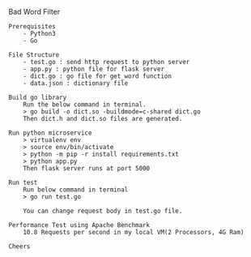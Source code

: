 Bad Word Filter

    Prerequisites
        - Python3
        - Go

    File Structure
        - test.go : send http request to python server
        - app.py : python file for flask server
        - dict.go : go file for get_word function
        - data.json : dictionary file

    Build go library
        Run the below command in terminal.
        > go build -o dict.so -buildmode=c-shared dict.go
        Then dict.h and dict.so files are generated.

    Run python microservice
        > virtualenv env
        > source env/bin/activate
        > python -m pip -r install requirements.txt
        > python app.py
        Then flask server runs at port 5000

    Run test
        Run below command in terminal
        > go run test.go

        You can change request body in test.go file.

    Performance Test using Apache Benchmark
        10.8 Requests per second in my local VM(2 Processors, 4G Ram)
        
    Cheers
